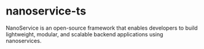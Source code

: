 # nanoservice-ts
NanoService is an open-source framework that enables developers to build lightweight, modular, and scalable backend applications using nanoservices. 
